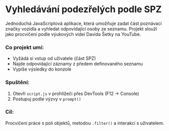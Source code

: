 # Vyhledávání podezřelých podle SPZ

Jednoduchá JavaScriptová aplikace, která umožňuje zadat část poznávací značky vozidla a vyhledat odpovídající osoby ze seznamu. 
Projekt slouží jako procvičení podle výukových videí Davida Šetky na YouTube.

### Co projekt umí:
- Vyžádá si vstup od uživatele (část SPZ)
- Najde odpovídající záznamy z předem definovaného seznamu
- Vypíše výsledky do konzole

### Spuštění:
1. Otevři `script.js` v prohlížeči přes DevTools (F12 → Console)
2. Postupuj podle výzvy v `prompt()`

### Cíl:
Procvičení práce s poli objektů, metodou `.filter()` a interakcí s uživatelem.
